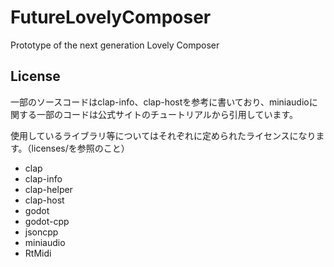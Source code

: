 # FutureLovelyComposer
 Prototype of the next generation Lovely Composer


## License
一部のソースコードはclap-info、clap-hostを参考に書いており、miniaudioに関する一部のコードは公式サイトのチュートリアルから引用しています。

使用しているライブラリ等についてはそれぞれに定められたライセンスになります。（licenses/を参照のこと）
* clap
* clap-info
* clap-helper
* clap-host
* godot
* godot-cpp
* jsoncpp
* miniaudio
* RtMidi
